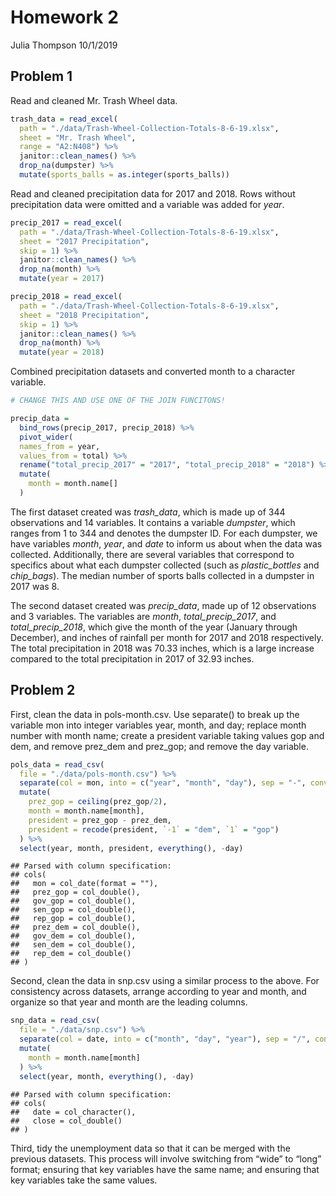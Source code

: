 Homework 2
================
Julia Thompson
10/1/2019

## Problem 1

Read and cleaned Mr. Trash Wheel data.

``` r
trash_data = read_excel(
  path = "./data/Trash-Wheel-Collection-Totals-8-6-19.xlsx",
  sheet = "Mr. Trash Wheel",
  range = "A2:N408") %>%
  janitor::clean_names() %>%
  drop_na(dumpster) %>%
  mutate(sports_balls = as.integer(sports_balls))
```

Read and cleaned precipitation data for 2017 and 2018. Rows without
precipitation data were omitted and a variable was added for *year*.

``` r
precip_2017 = read_excel(
  path = "./data/Trash-Wheel-Collection-Totals-8-6-19.xlsx",
  sheet = "2017 Precipitation",
  skip = 1) %>% 
  janitor::clean_names() %>% 
  drop_na(month) %>% 
  mutate(year = 2017)

precip_2018 = read_excel(
  path = "./data/Trash-Wheel-Collection-Totals-8-6-19.xlsx",
  sheet = "2018 Precipitation",
  skip = 1) %>% 
  janitor::clean_names() %>% 
  drop_na(month) %>% 
  mutate(year = 2018)
```

Combined precipitation datasets and converted month to a character
variable.

``` r
# CHANGE THIS AND USE ONE OF THE JOIN FUNCITONS!

precip_data = 
  bind_rows(precip_2017, precip_2018) %>% 
  pivot_wider(
  names_from = year,
  values_from = total) %>% 
  rename("total_precip_2017" = "2017", "total_precip_2018" = "2018") %>% 
  mutate(
    month = month.name[]
  )
```

The first dataset created was *trash\_data*, which is made up of 344
observations and 14 variables. It contains a variable *dumpster*, which
ranges from 1 to 344 and denotes the dumpster ID. For each dumpster, we
have variables *month*, *year*, and *date* to inform us about when the
data was collected. Additionally, there are several variables that
correspond to specifics about what each dumpster collected (such as
*plastic\_bottles* and *chip\_bags*). The median number of sports balls
collected in a dumpster in 2017 was 8.

The second dataset created was *precip\_data*, made up of 12
observations and 3 variables. The variables are *month*,
*total\_precip\_2017*, and *total\_precip\_2018*, which give the month
of the year (January through December), and inches of rainfall per month
for 2017 and 2018 respectively. The total precipitation in 2018 was
70.33 inches, which is a large increase compared to the total
precipitation in 2017 of 32.93 inches.

## Problem 2

First, clean the data in pols-month.csv. Use separate() to break up the
variable mon into integer variables year, month, and day; replace month
number with month name; create a president variable taking values gop
and dem, and remove prez\_dem and prez\_gop; and remove the day
variable.

``` r
pols_data = read_csv(
  file = "./data/pols-month.csv") %>% 
  separate(col = mon, into = c("year", "month", "day"), sep = "-", convert = TRUE) %>% 
  mutate(
    prez_gop = ceiling(prez_gop/2),
    month = month.name[month],
    president = prez_gop - prez_dem,
    president = recode(president, `-1` = "dem", `1` = "gop")
  ) %>% 
  select(year, month, president, everything(), -day)
```

    ## Parsed with column specification:
    ## cols(
    ##   mon = col_date(format = ""),
    ##   prez_gop = col_double(),
    ##   gov_gop = col_double(),
    ##   sen_gop = col_double(),
    ##   rep_gop = col_double(),
    ##   prez_dem = col_double(),
    ##   gov_dem = col_double(),
    ##   sen_dem = col_double(),
    ##   rep_dem = col_double()
    ## )

Second, clean the data in snp.csv using a similar process to the above.
For consistency across datasets, arrange according to year and month,
and organize so that year and month are the leading columns.

``` r
snp_data = read_csv(
  file = "./data/snp.csv") %>% 
  separate(col = date, into = c("month", "day", "year"), sep = "/", convert = TRUE) %>% 
  mutate(
    month = month.name[month]
  ) %>% 
  select(year, month, everything(), -day)
```

    ## Parsed with column specification:
    ## cols(
    ##   date = col_character(),
    ##   close = col_double()
    ## )

Third, tidy the unemployment data so that it can be merged with the
previous datasets. This process will involve switching from “wide” to
“long” format; ensuring that key variables have the same name; and
ensuring that key variables take the same values.
